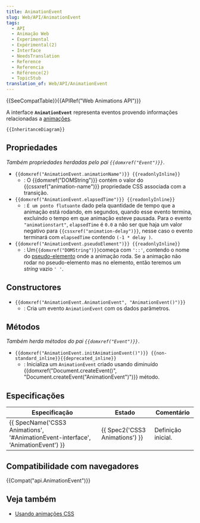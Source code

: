 ```yaml
---
title: AnimationEvent
slug: Web/API/AnimationEvent
tags:
  - API
  - Animação Web
  - Experimental
  - Expérimental(2)
  - Interface
  - NeedsTranslation
  - Reference
  - Referencia
  - Référence(2)
  - TopicStub
translation_of: Web/API/AnimationEvent
---
```

{{SeeCompatTable}}{{APIRef("Web Animations API")}}

A interface **`AnimationEvent`** representa eventos provendo informações relacionadas a [animações](/pt-BR/docs/Web/Guide/CSS/Using_CSS_animations/).

`{{InheritanceDiagram}}`

## Propriedades

_Também propriedades herdadas pelo pai `{{domxref("Event")}}`_.

- `{{domxref("AnimationEvent.animationName")}} {{readonlyInline}}`
  - : O {{domxref("DOMString")}} contém o valor do {{cssxref("animation-name")}} propriedade CSS associada com a transição.
- `{{domxref("AnimationEvent.elapsedTime")}} {{readonlyInline}}`
  - : `É um ponto flutuante` dado pela quantidade de tempo que a animação está rodando, em segundos, quando esse evento termina, excluindo o tempo em que animação esteve pausada. Para o evento `"animationstart"`, `elapsedTime` é `0.0` a não ser que haja um valor negativo para `{{cssxref("animation-delay")}}`, nesse caso o evento terminará com `elapsedTime` contendo `(-1 * delay )`.
- `{{domxref("AnimationEvent.pseudoElement")}} {{readonlyInline}}`
  - : Um` {{domxref("DOMString")}} `começa com `'::'`, contendo o nome do [pseudo-elemento](/pt-BR/docs/Web/CSS/Pseudo-elements) onde a animação roda. Se a animação não rodar no pseudo-elemento mas no elemento, então teremos um _string_ vazio `' '`.

## Constructores

- `{{domxref("AnimationEvent.AnimationEvent", "AnimationEvent()")}}`
  - : Cria um evento `AnimationEvent` com os dados parâmetros.

## Métodos

_Também herda métodos do pai `{{domxref("Event")}}`_.

- `{{domxref("AnimationEvent.initAnimationEvent()")}} {{non-standard_inline}}{{deprecated_inline}}`
  - : Inicializa um `AnimationEvent` criado usando diminuído {{domxref("Document.createEvent()", "Document.createEvent(\"AnimationEvent\")")}} método.

## Especificações

| Especificação                                                                                                | Estado                                   | Comentário         |
| ------------------------------------------------------------------------------------------------------------ | ---------------------------------------- | ------------------ |
| {{ SpecName('CSS3 Animations', '#AnimationEvent-interface', 'AnimationEvent') }} | {{ Spec2('CSS3 Animations') }} | Definição inicial. |

## Compatibilidade com navegadores

{{Compat("api.AnimationEvent")}}

## Veja também

- [Usando animações CSS](/pt-BR/docs/CSS/Using_CSS_animations)
